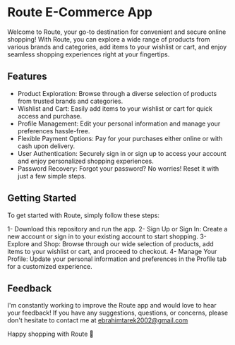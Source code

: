 # Route E-Commerce App

Welcome to Route, your go-to destination for convenient and secure online shopping! With Route, you can explore a wide range of products from various brands and categories, add items to your wishlist or cart, and enjoy seamless shopping experiences right at your fingertips.

## Features

- Product Exploration: Browse through a diverse selection of products from trusted brands and categories.
- Wishlist and Cart: Easily add items to your wishlist or cart for quick access and purchase.
- Profile Management: Edit your personal information and manage your preferences hassle-free.
- Flexible Payment Options: Pay for your purchases either online or with cash upon delivery.
- User Authentication: Securely sign in or sign up to access your account and enjoy personalized shopping experiences.
- Password Recovery: Forgot your password? No worries! Reset it with just a few simple steps.

## Getting Started

To get started with Route, simply follow these steps:

1- Download this repository and run the app.
2- Sign Up or Sign In: Create a new account or sign in to your existing account to start shopping.
3- Explore and Shop: Browse through our wide selection of products, add items to your wishlist or cart, and proceed to checkout.
4- Manage Your Profile: Update your personal information and preferences in the Profile tab for a customized experience.

## Feedback

I'm constantly working to improve the Route app and would love to hear your feedback! If you have any suggestions, questions, or concerns, please don't hesitate to contact me at ebrahimtarek2002@gmail.com

Happy shopping with Route 🤗
